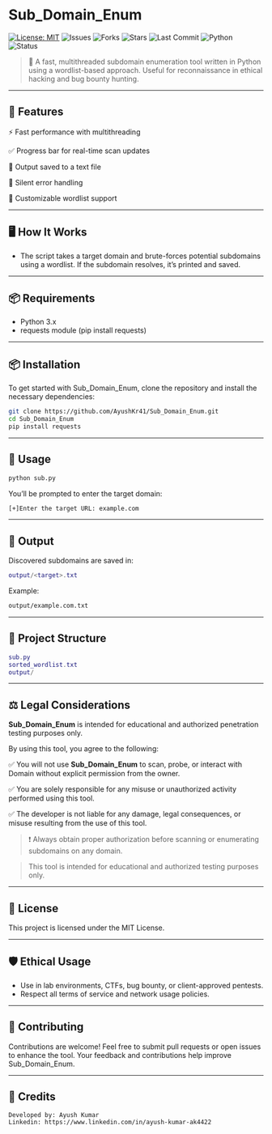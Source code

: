 # Sub_Domain_Enum

[![License: MIT](https://img.shields.io/github/license/AyushKr41/Sub_Domain_Enum?cacheSeconds=60)](https://github.com/AyushKr41/Sub_Domain_Enum/blob/main/LICENSE)
![Issues](https://img.shields.io/github/issues/AyushKr41/Sub_Domain_Enum?cacheSeconds=60)
![Forks](https://img.shields.io/github/forks/AyushKr41/Sub_Domain_Enum?cacheSeconds=60)
![Stars](https://img.shields.io/github/stars/AyushKr41/Sub_Domain_Enum?cacheSeconds=60)
![Last Commit](https://img.shields.io/github/last-commit/AyushKr41/Sub_Domain_Enum?cacheSeconds=60)
![Python](https://img.shields.io/badge/Made%20with-Python-blue)
![Status](https://img.shields.io/badge/Status-Active-brightgreen)

>🚀 A fast, multithreaded subdomain enumeration tool written in Python using a wordlist-based approach.
Useful for reconnaissance in ethical hacking and bug bounty hunting.

---
## **🧠 Features**
⚡ Fast performance with multithreading

✅ Progress bar for real-time scan updates

📂 Output saved to a text file

🔐 Silent error handling

🧾 Customizable wordlist support

---
## **🖥️ How It Works**

 - The script takes a target domain and brute-forces potential subdomains using a wordlist. If the subdomain resolves, it’s printed and saved.

---
## **📦 Requirements**

- Python 3.x
- requests module (pip install requests)

---

## **📦 Installation**

To get started with Sub_Domain_Enum, clone the repository and install the necessary dependencies:

```bash
git clone https://github.com/AyushKr41/Sub_Domain_Enum.git
cd Sub_Domain_Enum
pip install requests
```
---

## **🚀 Usage**
```bash
python sub.py
```
You’ll be prompted to enter the target domain:
```bash
[+]Enter the target URL: example.com
```
---
## **📁 Output**
Discovered subdomains are saved in:

```lua
output/<target>.txt
```
Example:
```bash
output/example.com.txt
```
---
## **📂 Project Structure**
```lua
sub.py
sorted_wordlist.txt
output/
```
---

## **⚖️ Legal Considerations**
**Sub_Domain_Enum** is intended for educational and authorized penetration testing purposes only.

By using this tool, you agree to the following:

✅ You will not use **Sub_Domain_Enum** to scan, probe, or interact with Domain without explicit permission from the owner.

✅ You are solely responsible for any misuse or unauthorized activity performed using this tool.

✅ The developer is not liable for any damage, legal consequences, or misuse resulting from the use of this tool.

>❗ Always obtain proper authorization before scanning or enumerating subdomains on any domain.

>This tool is intended for educational and authorized testing purposes only.

---
## **📄 License**
This project is licensed under the MIT License.

---
## **🛡️ Ethical Usage**
- Use in lab environments, CTFs, bug bounty, or client-approved pentests.
- Respect all terms of service and network usage policies.
---
## **🤝 Contributing**
Contributions are welcome! Feel free to submit pull requests or open issues to enhance the tool. Your feedback and contributions help improve Sub_Domain_Enum.

---

## **🙌 Credits**

    Developed by: Ayush Kumar
    Linkedin: https://www.linkedin.com/in/ayush-kumar-ak4422 